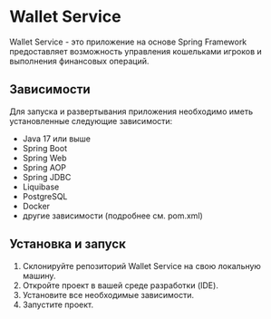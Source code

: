 # Wallet Service

Wallet Service - это приложение на основе Spring Framework 
предоставляет возможность управления кошельками игроков и выполнения 
финансовых операций.

## Зависимости

Для запуска и развертывания приложения необходимо иметь установленные следующие зависимости:

- Java 17 или выше
- Spring Boot
- Spring Web
- Spring AOP
- Spring JDBC
- Liquibase
- PostgreSQL
- Docker
- другие зависимости (подробнее см. pom.xml)


## Установка и запуск

1. Склонируйте репозиторий Wallet Service на свою локальную машину.
2. Откройте проект в вашей среде разработки (IDE).
3. Установите все необходимые зависимости.
4. Запустите проект.
